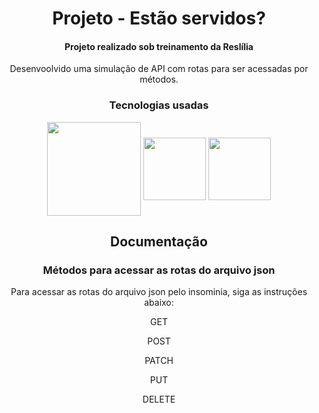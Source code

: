 <div>
 <h1 align="center">Projeto - Estão servidos?</h1>
 <h4 align="center">Projeto realizado sob treinamento da Reslília</h4>
 <p align="center">Desenvoolvido uma simulação de API com rotas para ser acessadas por métodos.</p>
 </div>

<div align="center" display="flex" padding="10px">
 <h3 align="center">Tecnologias usadas</h3>
 <img width="150px" align="center" src="https://miro.medium.com/max/930/0*MNVJq_8e0SJoqZb5.jpg">
 <img width="100px" align="center" src="https://png.pngtree.com/png-vector/20190412/ourmid/pngtree-json-file-document-icon-png-image_932187.jpg">
 <img width="100px" align="center" src="https://miro.medium.com/max/930/0*MNVJq_8e0SJoqZb5.jpg">
</div>

<div align="center" display="flex" justify-content="center" flex-direction="column">
  <h2 align="center">Documentação</h2>
  <h3 align="center">Métodos para acessar as rotas do arquivo json</h3>
  <p align="center">Para acessar as rotas do arquivo json pelo insominia, siga as instruções abaixo:</p>
  <section>
      <div>
         <p text-size="22px">GET</p>
         <p></p>
      </div>
      <div>
         <p text-size="22px">POST</p>
         <p></p>
      </div>
      <div>
         <p text-size="22px">PATCH</p>
         <p></p>
      </div>
      <div>
         <p text-size="22px">PUT</p>
         <p></p>
      </div>
      <div>
         <p text-size="22px">DELETE</p>
         <p></p>
      </div>
   </section>
</div>
  
